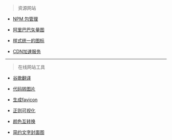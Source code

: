 > 资源网站

* [NPM 包管理](https://www.npmjs.com/)

* [阿里巴巴矢量图](https://www.iconfont.cn/)

* [样式统一的图标](https://pictogrammers.github.io/@mdi/font/4.9.95/)

* [CDN加速服务](https://www.bootcdn.cn/)

***
> 在线网站工具

* [谷歌翻译](https://translate.google.cn/)

* [代码转图片](https://carbon.now.sh/)

* [生成favicon](https://tool.lu/favicon/)

* [正则可视化](https://jex.im/regulex/#!flags=&re=%5E(a%7Cb)*%3F%24)

* [颜色互转换](https://www.sioe.cn/yingyong/yanse-rgb-16/)

* [简约文字封面图](https://www.logoly.pro/#/)